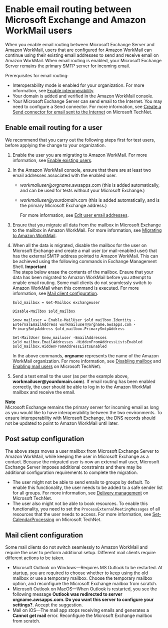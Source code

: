 # Enable email routing between Microsoft Exchange and Amazon WorkMail users<a name="setup-msexchange"></a>

When you enable email routing between Microsoft Exchange Server and Amazon WorkMail, users that are configured for Amazon WorkMail can continue using their existing email addresses to send and receive email on Amazon WorkMail\. When email routing is enabled, your Microsoft Exchange Server remains the primary SMTP server for incoming email\.

Prerequisites for email routing: 
+ Interoperability mode is enabled for your organization\. For more information, see [Enable interoperability](interoperability.md#enable_interoperability)\.
+ Your domain is added and verified in the Amazon WorkMail console\.
+ Your Microsoft Exchange Server can send email to the Internet\. You may need to configure a Send connector\. For more information, see [Create a Send connector for email sent to the Internet](https://technet.microsoft.com/en-us/library/jj657457.aspx) on Microsoft TechNet\.

## Enable email routing for a user<a name="enable_routing_user"></a>

We recommend that you carry out the following steps first for test users, before applying the change to your organization\.

1. Enable the user you are migrating to Amazon WorkMail\. For more information, see [Enable existing users](https://docs.aws.amazon.com/workmail/latest/adminguide/enable_existing_user.html)\.

1. In the Amazon WorkMail console, ensure that there are at least two email addresses associated with the enabled user\. 
   + *workmailuser*@*orgname*\.awsapps\.com \(this is added automatically, and can be used for tests without your Microsoft Exchange\.\)
   + *workmailuser*@*yourdomain*\.com \(this is added automatically, and is the primary Microsoft Exchange address\.\)

     For more information, see [Edit user email addresses](https://docs.aws.amazon.com/workmail/latest/adminguide/edit_user_email_addresses.html)\.

1. Ensure that you migrate all data from the mailbox in Microsoft Exchange to the mailbox in Amazon WorkMail\. For more information, see [Migrating to Amazon WorkMail](https://docs.aws.amazon.com/workmail/latest/adminguide/migration_overview.html)\.

1. When all the data is migrated, disable the mailbox for the user on Microsoft Exchange and create a mail user \(or mail\-enabled user\) that has the external SMTP address pointed to Amazon WorkMail\. This can be achieved using the following commands in Exchange Management Shell\.
**Important**  
The steps below erase the contents of the mailbox\. Ensure that your data has been migrated to Amazon WorkMail before you attempt to enable email routing\. Some mail clients do not seamlessly switch to Amazon WorkMail when this command is executed\. For more information, see [Mail client configuration](#mail_client_config)\.

   ```
   $old_mailbox = Get-Mailbox exchangeuser
   ```

   ```
   Disable-Mailbox $old_mailbox
   ```

   ```
   $new_mailuser = Enable-MailUser $old_mailbox.Identity -ExternalEmailAddress workmailuser@orgname.awsapps.com -PrimarySmtpAddress $old_mailbox.PrimarySmtpAddress
   ```

   ```
   Set-MailUser $new_mailuser -EmailAddresses $old_mailbox.EmailAddresses -HiddenFromAddressListsEnabled $old_mailbox.HiddenFromAddressListsEnabled
   ```

   In the above commands, **orgname** represents the name of the Amazon WorkMail organization\. For more information, see [Disabling mailbox](https://technet.microsoft.com/en-us/library/jj863434(v=exchg.150).aspx) and [Enabling mail users](https://technet.microsoft.com/en-us/library/aa996549(v=exchg.150).aspx) on Microsoft TechNet\.

1. Send a test email to the user \(as per the example above, **workmailuser@yourdomain\.com**\)\. If email routing has been enabled correctly, the user should be able to log in to the Amazon WorkMail mailbox and receive the email\.

**Note**  
Microsoft Exchange remains the primary server for incoming email as long as you would like to have interoperability between the two environments\. To ensure interoperability with Microsoft Exchange, the DNS records should not be updated to point to Amazon WorkMail until later\.

## Post setup configuration<a name="post_setup"></a>

The above steps moves a user mailbox from Microsoft Exchange Server to Amazon WorkMail, while keeping the user in Microsoft Exchange as a contact\. Because the migrated user is now an external mail user, Microsoft Exchange Server imposes additional constraints and there may be additional configuration requirements to complete the migration\.
+ The user might not be able to send emails to groups by default\. To enable this functionality, the user needs to be added to a safe sender list for all groups\. For more information, see [Delivery management](https://technet.microsoft.com/en-us/library/bb123722.aspx#deliverymanagement) on Microsoft TechNet\.
+ The user also might not be able to book resources\. To enable this functionality, you need to set the `ProcessExternalMeetingMessages` of all resources that the user needs to access\. For more information, see [Set\-CalendarProcessing](https://technet.microsoft.com/en-us/library/dd335046.aspx) on Microsoft TechNet\.

## Mail client configuration<a name="mail_client_config"></a>

Some mail clients do not switch seamlessly to Amazon WorkMail and require the user to perform additional setup\. Different mail clients require different actions to be taken\.
+ Microsoft Outlook on Windows—Requires MS Outlook to be restarted\. At startup, you are required to choose whether to keep using the old mailbox or use a temporary mailbox\. Choose the temporary mailbox option, and reconfigure the Microsoft Exchange mailbox from scratch\.
+ Microsoft Outlook on MacOS—When Outlook is restarted, you see the following message **Outlook was redirected to server orgname\.awsapps\.com\. Do you want this server to configure your settings?**\. Accept the suggestion\.
+ Mail on iOS—The mail app stops receiving emails and generates a **Cannot get mail** error\. Reconfigure the Microsoft Exchange mailbox from scratch\.